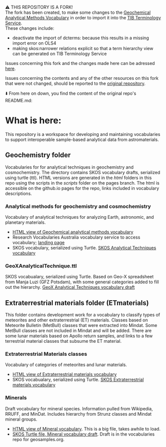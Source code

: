 :warning: THIS REPOSITORY IS A FORK!<br>
The fork has been created, to make some changes to the [Geochemical Analytical Methods Vocabulary](https://github.com/amds-ldeo/Vocabulary/blob/master/geochemistry/GeochemAnalyticalMethod.ttl) in order to import it into the [TIB Terminology Service](https://terminology.tib.eu/ts).<br>
These changes include:
* deactivate the import of dcterms: because this results in a missing import error on OLS4
* making skos:narrower relations explicit so that a term hierarchy view can be generated on TIB Terminology Service

Issues concerning this fork and the changes made here can be adressed [here](https://github.com/SArndt-TIB/Vocabulary/issues).

Issues concerning the contents and any of the other resources on this fork that were not changed, should be reported to the [original repository](https://github.com/amds-ldeo/Vocabulary/issues).

⬇️ From here on down, you find the content of the original repo's README.md: 

# What is here:
This repository is a workspace for developing and maintaining vocabularies to support interoperable sample-based analytical data from astromaterials. 

## Geochemistry folder
Vocabularies for for analytical techniques in geochemistry and cosmochemistry.  The directory contains SKOS vocabulary drafts, serialized using turtle (ttl). HTML versions are generated in the *html* folders in this repo using the scripts in the *scripts* folder on the pages branch.  The html is accessible on the github.io pages for the repo, links included in vocabulary descriptions.

### Analytical methods for geochemistry and cosmochemistry
Vocabulary of analytical techniques for analyzing Earth,  astronomic, and planetary materials. 
- [HTML view of Geochemical analytical methods vocabulary]( https://amds-ldeo.github.io/Vocabulary/geochemistry/html/GeochemAnalyticalMethod.html)
- Research Vocabularies Australia vocabulary service to access vocabulary; [landing page](https://vocabs.ardc.edu.au/viewById/650)
- SKOS vocabulary, serialized using Turtle. [SKOS Analytical Techniques vocabulary]( https://github.com/amds-ldeo/Vocabulary/blob/master/geochemistry/GeochemAnalyticalMethod.ttl)

### GeoXAnalyticalTechnique.ttl
SKOS vocabualary, serialized using Turtle. Based on Geo-X spreadsheet from Manja Luzi (GFZ Potsdam), with some general categories added to fill out the hierarchy. 
[GeoX Analytical Techniques vocabulary draft]( https://github.com/amds-ldeo/Vocabulary/blob/master/geochemistry/GeoXAnalyticalTechnique.ttl)

## Extraterrestrial materials folder (ETmaterials)

This folder contains development work for a vocabulary to classify types of meteorites and other extraterrestrial (ET) materials. Classes based on Meteorite Bulletin (MetBull) classes that were extracted into Mindat. Some MetBull classes are not included in Mindat and will be added. There are some lunar materials based on Apollo return samples, and links to a few terrestrial material classes that subsume the ET material.

### Extraterrestrial Materials classes
Vocabulary of categories of meteorites and lunar materials. 
- [HTML view of Extraterrestrial materials vocabulary]( https://amds-ldeo.github.io/Vocabulary/ETmaterials/html/ExtraterrestrialMaterialsMindat.html)
- SKOS vocabualary, serialized using Turtle. [SKOS Extraterrestrial materials vocabulary]( https://github.com/amds-ldeo/Vocabulary/blob/master/ETmaterials/ExtraterrestrialMaterialsMindat.ttl)

### Minerals
Draft vocabulary for mineral species. Information pulled from Wikipedia, RRUFF, and MinDat.  Includes hierarchy from Strunz classes and Mindat mineral groups. 
- [HTML view of Mineral vocabulary](https://geosamples.github.io/vocabularies/mineralSKOS.html).  This is a big file, takes awhile to load.
- [SKOS Turtle file, Mineral vocabulary draft](https://github.com/GeoSamples/vocabularies/blob/main/vocabulary/mineralSKOS.ttl).  Draft is in the vocabularies 
repo for geosamples.org. 
